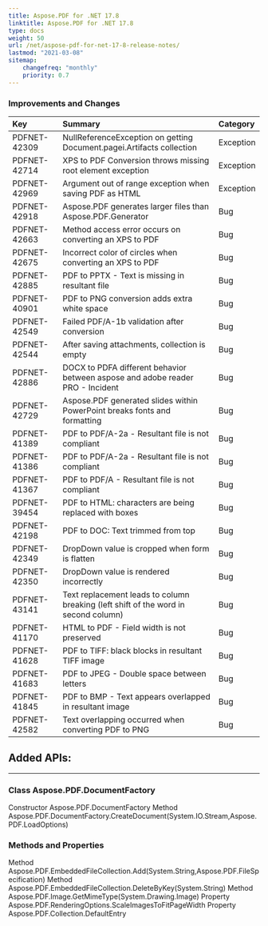 ```yaml
---
title: Aspose.PDF for .NET 17.8
linktitle: Aspose.PDF for .NET 17.8
type: docs
weight: 50
url: /net/aspose-pdf-for-net-17-8-release-notes/
lastmod: "2021-03-08"
sitemap:
    changefreq: "monthly"
    priority: 0.7
---
```


### **Improvements and Changes**

|**Key**|**Summary**|**Category**|
| :- | :- | :- |
|PDFNET-42309|NullReferenceException on getting Document.pagei.Artifacts collection|Exception|
|PDFNET-42714|XPS to PDF Conversion throws missing root element exception|Exception|
|PDFNET-42969|Argument out of range exception when saving PDF as HTML|Exception|
|PDFNET-42918|Aspose.PDF generates larger files than Aspose.PDF.Generator|Bug|
|PDFNET-42663|Method access error occurs on converting an XPS to PDF|Bug|
|PDFNET-42675|Incorrect color of circles when converting an XPS to PDF|Bug|
|PDFNET-42885|PDF to PPTX - Text is missing in resultant file|Bug|
|PDFNET-40901|PDF to PNG conversion adds extra white space|Bug|
|PDFNET-42549|Failed PDF/A-1b validation after conversion|Bug|
|PDFNET-42544|After saving attachments, collection is empty|Bug|
|PDFNET-42886|DOCX to PDFA different behavior between aspose and adobe reader PRO - Incident|Bug|
|PDFNET-42729|Aspose.PDF generated slides within PowerPoint breaks fonts and formatting|Bug|
|PDFNET-41389|PDF to PDF/A-2a - Resultant file is not compliant|Bug|
|PDFNET-41386|PDF to PDF/A-2a - Resultant file is not compliant|Bug|
|PDFNET-41367|PDF to PDF/A - Resultant file is not compliant|Bug|
|PDFNET-39454|PDF to HTML: characters are being replaced with boxes|Bug|
|PDFNET-42198|PDF to DOC: Text trimmed from top|Bug|
|PDFNET-42349|DropDown value is cropped when form is flatten|Bug|
|PDFNET-42350|DropDown value is rendered incorrectly|Bug|
|PDFNET-43141|Text replacement leads to column breaking (left shift of the word in second column)|Bug|
|PDFNET-41170|HTML to PDF - Field width is not preserved|Bug|
|PDFNET-41628|PDF to TIFF: black blocks in resultant TIFF image|Bug|
|PDFNET-41683|PDF to JPEG - Double space between letters|Bug|
|PDFNET-41845|PDF to BMP - Text appears overlapped in resultant image|Bug|
|PDFNET-42582|Text overlapping occurred when converting PDF to PNG|Bug|

## Added APIs:

-----

### Class Aspose.PDF.DocumentFactory

Constructor Aspose.PDF.DocumentFactory
Method Aspose.PDF.DocumentFactory.CreateDocument(System.IO.Stream,Aspose.PDF.LoadOptions)

### Methods and Properties

Method Aspose.PDF.EmbeddedFileCollection.Add(System.String,Aspose.PDF.FileSpecification)
Method Aspose.PDF.EmbeddedFileCollection.DeleteByKey(System.String)
Method Aspose.PDF.Image.GetMimeType(System.Drawing.Image)
Property Aspose.PDF.RenderingOptions.ScaleImagesToFitPageWidth
Property Aspose.PDF.Collection.DefaultEntry
